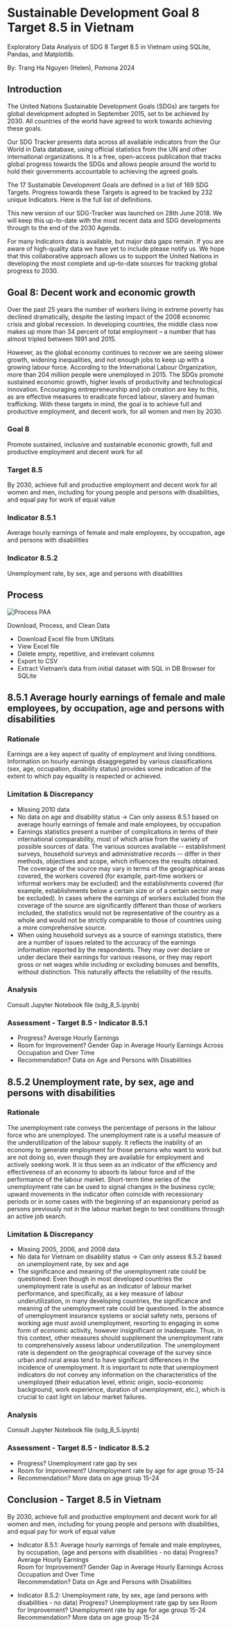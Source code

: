 # Sustainable Development Goal 8 Target 8.5 in Vietnam
Exploratory Data Analysis of SDG 8 Target 8.5 in Vietnam using SQLite, Pandas, and Matplotlib.

By: Trang Ha Nguyen (Helen), Pomona 2024

## Introduction
The United Nations Sustainable Development Goals (SDGs) are targets for global development adopted in September 2015, set to be achieved by 2030. All countries of the world have agreed to work towards achieving these goals.

Our SDG Tracker presents data across all available indicators from the Our World in Data database, using official statistics from the UN and other international organizations. It is a free, open-access publication that tracks global progress towards the SDGs and allows people around the world to hold their governments accountable to achieving the agreed goals.

The 17 Sustainable Development Goals are defined in a list of 169 SDG Targets. Progress towards these Targets is agreed to be tracked by 232 unique Indicators. Here is the full list of definitions.

This new version of our SDG-Tracker was launched on 28th June 2018. We will keep this up-to-date with the most recent data and SDG developments through to the end of the 2030 Agenda.

For many Indicators data is available, but major data gaps remain. If you are aware of high-quality data we have yet to include please notify us. We hope that this collaborative approach allows us to support the United Nations in developing the most complete and up-to-date sources for tracking global progress to 2030.

## Goal 8: Decent work and economic growth
Over the past 25 years the number of workers living in extreme poverty has declined dramatically, despite the lasting impact of the 2008 economic crisis and global recession. In developing countries, the middle class now makes up more than 34 percent of total employment – a number that has almost tripled between 1991 and 2015.

However, as the global economy continues to recover we are seeing slower growth, widening inequalities, and not enough jobs to keep up with a growing labour force. According to the International Labour Organization, more than 204 million people were unemployed in 2015.
The SDGs promote sustained economic growth, higher levels of productivity and technological innovation. Encouraging entrepreneurship and job creation are key to this, as are effective measures to eradicate forced labour, slavery and human trafficking. With these targets in mind, the goal is to achieve full and productive employment, and decent work, for all women and men by 2030.

### Goal 8
Promote sustained, inclusive and sustainable economic growth, full and productive employment and decent work for all

### Target 8.5
By 2030, achieve full and productive employment and decent work for all women and men, including for young people and persons with disabilities, and equal pay for work of equal value

### Indicator 8.5.1
Average hourly earnings of female and male employees, by occupation, age and persons with disabilities

### Indicator 8.5.2
Unemployment rate, by sex, age and persons with disabilities

## Process
![Process PAA](img/paa.jpg)

Download, Process, and Clean Data
- Download Excel file from UNStats
- View Excel file
- Delete empty, repetitive, and irrelevant columns
- Export to CSV 
- Extract Vietnam’s data from initial dataset with SQL in DB Browser for SQLite

## 8.5.1 Average hourly earnings of female and male employees, by occupation, age and persons with disabilities

### Rationale
Earnings are a key aspect of quality of employment and living conditions. Information on hourly earnings disaggregated by various classifications (sex, age, occupation, disability status) provides some indication of the extent to which pay equality is respected or achieved.

### Limitation & Discrepancy
- Missing 2010 data 
- No data on age and disability status → Can only assess 8.5.1 based on average hourly earnings of female and male employees, by occupation
- Earnings statistics present a number of complications in terms of their international comparability, most of which arise from the variety of possible sources of data. The various sources available -- establishment surveys, household surveys and administrative records -- differ in their methods, objectives and scope, which influences the results obtained. The coverage of the source may vary in terms of the geographical areas covered, the workers covered (for example, part-time workers or informal workers may be excluded) and the establishments covered (for example, establishments below a certain size or of a certain sector may be excluded). In cases where the earnings of workers excluded from the coverage of the source are significantly different than those of workers included, the statistics would not be representative of the country as a whole and would not be strictly comparable to those of countries using a more comprehensive source.
- When using household surveys as a source of earnings statistics, there are a number of issues related to the accuracy of the earnings information reported by the respondents. They may over declare or under declare their earnings for various reasons, or they may report gross or net wages while including or excluding bonuses and benefits, without distinction. This naturally affects the reliability of the results.

### Analysis
Consult Jupyter Notebook file (sdg_8_5.ipynb)

### Assessment - Target 8.5 - Indicator 8.5.1
- Progress? Average Hourly Earnings
- Room for Improvement? Gender Gap in Average Hourly Earnings Across Occupation and Over Time
- Recommendation? Data on Age and Persons with Disabilities

## 8.5.2 Unemployment rate, by sex, age and persons with disabilities

### Rationale
The unemployment rate conveys the percentage of persons in the labour force who are unemployed. The unemployment rate is a useful measure of the underutilization of the labour supply. It reflects the inability of an economy to generate employment for those persons who want to work but are not doing so, even though they are available for employment and actively seeking work. It is thus seen as an indicator of the efficiency and effectiveness of an economy to absorb its labour force and of the performance of the labour market. Short-term time series of the unemployment rate can be used to signal changes in the business cycle; upward movements in the indicator often coincide with recessionary periods or in some cases with the beginning of an expansionary period as persons previously not in the labour market begin to test conditions through an active job search.

### Limitation & Discrepancy
- Missing 2005, 2006, and 2008 data
- No data for Vietnam on disability status → Can only assess 8.5.2 based on unemployment rate, by sex and age
- The significance and meaning of the unemployment rate could be questioned: Even though in most developed countries the unemployment rate is useful as an indicator of labour market performance, and specifically, as a key measure of labour underutilization, in many developing countries, the significance and meaning of the unemployment rate could be questioned. In the absence of unemployment insurance systems or social safety nets, persons of working age must avoid unemployment, resorting to engaging in some form of economic activity, however insignificant or inadequate. Thus, in this context, other measures should supplement the unemployment rate to comprehensively assess labour underutilization. The unemployment rate is dependent on the geographical coverage of the survey since urban and rural areas tend to have significant differences in the incidence of unemployment. It is important to note that unemployment indicators do not convey any information on the characteristics of the unemployed (their education level, ethnic origin, socio-economic background, work experience, duration of unemployment, etc.), which is crucial to cast light on labour market failures.

### Analysis
Consult Jupyter Notebook file (sdg_8_5.ipynb)

### Assessment - Target 8.5 - Indicator 8.5.2
- Progress? Unemployment rate gap by sex
- Room for Improvement? Unemployment rate by age for age group 15-24
- Recommendation? More data on age group 15-24

## Conclusion - Target 8.5 in Vietnam

By 2030, achieve full and productive employment and decent work for all women and men, including for young people and persons with disabilities, and equal pay for work of equal value

- Indicator 8.5.1: Average hourly earnings of female and male employees, by occupation, (age and persons with disabilities - no data)
Progress? Average Hourly Earnings<br /> 
Room for Improvement? Gender Gap in Average Hourly Earnings Across Occupation and Over Time<br /> 
Recommendation? Data on Age and Persons with Disabilities<br /> 

- Indicator 8.5.2: Unemployment rate, by sex, age (and persons with disabilities - no data)
Progress? Unemployment rate gap by sex
Room for Improvement? Unemployment rate by age for age group 15-24
Recommendation? More data on age group 15-24
